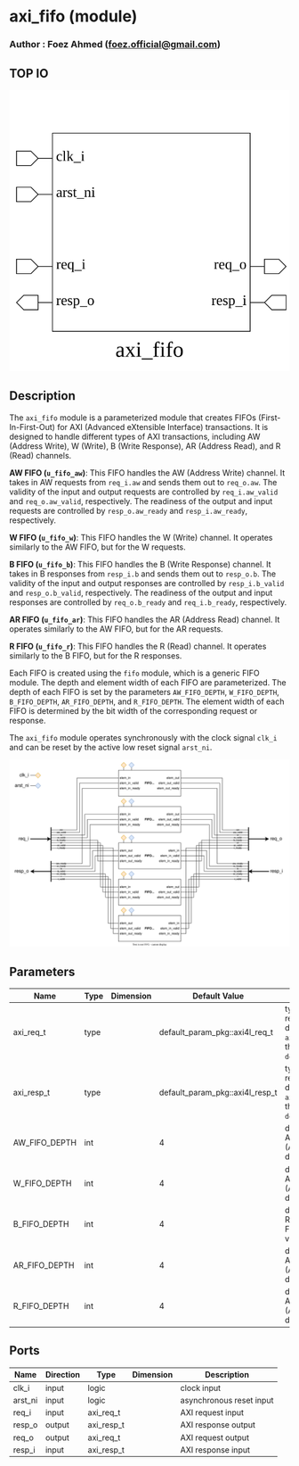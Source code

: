 # axi_fifo (module)

### Author : Foez Ahmed (foez.official@gmail.com)

## TOP IO
<img src="./axi_fifo_top.svg">

## Description

The `axi_fifo` module is a parameterized module that creates FIFOs (First-In-First-Out) for AXI
(Advanced eXtensible Interface) transactions. It is designed to handle different types of AXI
transactions, including AW (Address Write), W (Write), B (Write Response), AR (Address Read), and
R (Read) channels.

**AW FIFO (`u_fifo_aw`)**: This FIFO handles the AW (Address Write) channel. It takes in AW
requests from `req_i.aw` and sends them out to `req_o.aw`. The validity of the input and output
requests are controlled by `req_i.aw_valid` and `req_o.aw_valid`, respectively. The readiness of
the output and input requests are controlled by `resp_o.aw_ready` and `resp_i.aw_ready`,
respectively.

**W FIFO (`u_fifo_w`)**: This FIFO handles the W (Write) channel. It operates similarly to the AW
FIFO, but for the W requests.

**B FIFO (`u_fifo_b`)**: This FIFO handles the B (Write Response) channel. It takes in B responses
from `resp_i.b` and sends them out to `resp_o.b`. The validity of the input and output responses
are controlled by `resp_i.b_valid` and `resp_o.b_valid`, respectively. The readiness of the output
and input responses are controlled by `req_o.b_ready` and `req_i.b_ready`, respectively.

**AR FIFO (`u_fifo_ar`)**: This FIFO handles the AR (Address Read) channel. It operates similarly
to the AW FIFO, but for the AR requests.

**R FIFO (`u_fifo_r`)**: This FIFO handles the R (Read) channel. It operates similarly to the B
FIFO, but for the R responses.

Each FIFO is created using the `fifo` module, which is a generic FIFO module. The depth and element
width of each FIFO are parameterized. The depth of each FIFO is set by the parameters
`AW_FIFO_DEPTH`, `W_FIFO_DEPTH`, `B_FIFO_DEPTH`, `AR_FIFO_DEPTH`, and `R_FIFO_DEPTH`. The element
width of each FIFO is determined by the bit width of the corresponding request or response.

The `axi_fifo` module operates synchronously with the clock signal `clk_i` and can be reset by the
active low reset signal `arst_ni`.

<img src="./axi_fifo_des.svg">

## Parameters
|Name|Type|Dimension|Default Value|Description|
|-|-|-|-|-|
|axi_req_t|type||default_param_pkg::axi4l_req_t| type of the AXI request. The default type is `axi4l_req_t` from the `default_param_pkg`|
|axi_resp_t|type||default_param_pkg::axi4l_resp_t| type of the AXI response. The default type is `axi4l_resp_t` from the `default_param_pkg`|
|AW_FIFO_DEPTH|int||4| depth of the Address Write (AW) FIFO. The default value is 4|
|W_FIFO_DEPTH|int||4| depth of the Address Write (AW) FIFO. The default value is 4|
|B_FIFO_DEPTH|int||4| depth of the Write Response (B) FIFO. The default value is 4|
|AR_FIFO_DEPTH|int||4| depth of the Address Read (AR) FIFO. The default value is 4|
|R_FIFO_DEPTH|int||4| depth of the Address Read (AR) FIFO. The default value is 4|

## Ports
|Name|Direction|Type|Dimension|Description|
|-|-|-|-|-|
|clk_i|input|logic|| clock input|
|arst_ni|input|logic|| asynchronous reset input|
|req_i|input|axi_req_t|| AXI request input|
|resp_o|output|axi_resp_t|| AXI response output|
|req_o|output|axi_req_t|| AXI request output|
|resp_i|input|axi_resp_t|| AXI response input|
